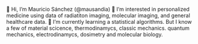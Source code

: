 👋 Hi, I’m Mauricio Sánchez (@mausandia)
👀 I’m interested in personalized medicine using data of radiatiton imaging, molecular imaging, and general healthcare data. 
🌱 I’m currently learning a statistical algorithms. But I know a few of material scicence, thermodinamycs, classic mechanics. quantum mechanics, electrodinamycs, dosimetry and molecular biology. 

<!---
Here!, you can find some scrips about the previous topics 
--->
